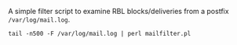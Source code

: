 A simple filter script to examine RBL blocks/deliveries from a postfix `/var/log/mail.log`.

```shell
tail -n500 -F /var/log/mail.log | perl mailfilter.pl
```
